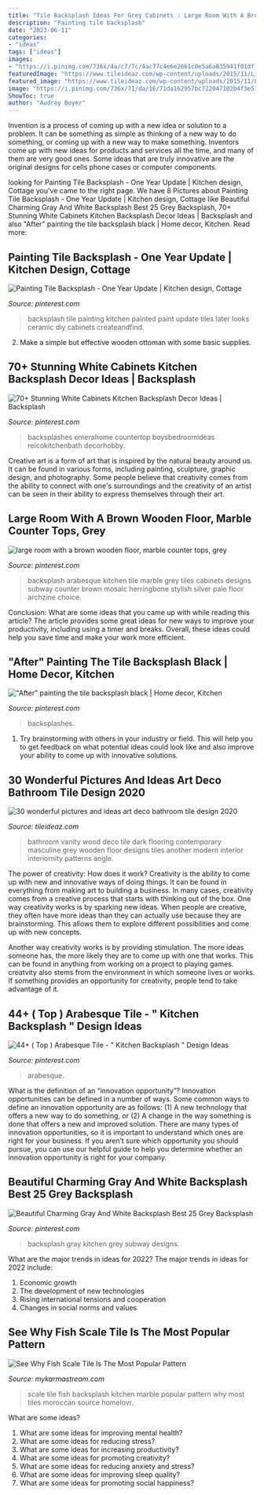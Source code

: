 ```yaml
---
title: "Tile Backsplash Ideas For Grey Cabinets : Large Room With A Brown Wooden Floor, Marble Counter Tops, Grey"
description: "Painting tile backsplash"
date: "2023-06-11"
categories:
- "ideas"
tags: ["ideas"]
images:
- "https://i.pinimg.com/736x/4a/c7/7c/4ac77c4e6e2861c0e5a6a835941f01df.jpg"
featuredImage: "https://www.tileideaz.com/wp-content/uploads/2015/11/Likable-art-deco-bathroom-ideas-with-grey-vanity-top-and-dark-colored-wooden-vanity-and-classic-wood-flooring-ideas.jpg"
featured_image: "https://www.tileideaz.com/wp-content/uploads/2015/11/Likable-art-deco-bathroom-ideas-with-grey-vanity-top-and-dark-colored-wooden-vanity-and-classic-wood-flooring-ideas.jpg"
image: "https://i.pinimg.com/736x/71/da/16/71da162957bc722047102b4f3e5103ad.jpg"
ShowToc: true
author: "Audrey Boyer"
---
```



Invention is a process of coming up with a new idea or solution to a problem. It can be something as simple as thinking of a new way to do something, or coming up with a new way to make something. Inventors come up with new ideas for products and services all the time, and many of them are very good ones. Some ideas that are truly innovative are the original designs for cells phone cases or computer components.

	

		
looking for Painting Tile Backsplash - One Year Update | Kitchen design, Cottage you've came to the right page. We have 8 Pictures about Painting Tile Backsplash - One Year Update | Kitchen design, Cottage like Beautiful Charming Gray And White Backsplash Best 25 Grey Backsplash, 70+ Stunning White Cabinets Kitchen Backsplash Decor Ideas | Backsplash and also &quot;After&quot; painting the tile backsplash black | Home decor, Kitchen. Read more:
		
    
## Painting Tile Backsplash - One Year Update | Kitchen Design, Cottage

<img loading=lazy src="https://i.pinimg.com/736x/13/ab/4a/13ab4a0c86e1a9b98f0e8aee3ef7134d.jpg" onerror="this.onerror=null;this.src='https://tse4.mm.bing.net/th?id=OIP.dSjsCdic73fWQkqWu0eOFwAAAA&amp;pid=15.1';" alt="Painting Tile Backsplash - One Year Update | Kitchen design, Cottage">

_Source: pinterest.com_

>backsplash tile painting kitchen painted paint update tiles later looks ceramic diy cabinets createandfind. 

	

2. Make a simple but effective wooden ottoman with some basic supplies.

    
## 70+ Stunning White Cabinets Kitchen Backsplash Decor Ideas | Backsplash

<img loading=lazy src="https://i.pinimg.com/736x/71/da/16/71da162957bc722047102b4f3e5103ad.jpg" onerror="this.onerror=null;this.src='https://tse2.mm.bing.net/th?id=OIP.wcCjC8P-dF1SErFoNIK83wHaLH&amp;pid=15.1';" alt="70+ Stunning White Cabinets Kitchen Backsplash Decor Ideas | Backsplash">

_Source: pinterest.com_

>backsplashes emerahome countertop boysbedroomideas reicokitchenbath decorhobby. 

	

Creative art is a form of art that is inspired by the natural beauty around us. It can be found in various forms, including painting, sculpture, graphic design, and photography. Some people believe that creativity comes from the ability to connect with one's surroundings and the creativity of an artist can be seen in their ability to express themselves through their art.

    
## Large Room With A Brown Wooden Floor, Marble Counter Tops, Grey

<img loading=lazy src="https://i.pinimg.com/736x/1d/43/e3/1d43e33502e027ca24ef31aaf2f7662f.jpg" onerror="this.onerror=null;this.src='https://tse4.mm.bing.net/th?id=OIP.mVxegS7QfhZQE2fp_zdXDQHaLP&amp;pid=15.1';" alt="large room with a brown wooden floor, marble counter tops, grey">

_Source: pinterest.com_

>backsplash arabesque kitchen tile marble grey tiles cabinets designs subway counter brown mosaic herringbone stylish silver pale floor archzine choice. 

	

Conclusion: What are some ideas that you came up with while reading this article?
The article provides some great ideas for new ways to improve your productivity, including using a timer and breaks. Overall, these ideas could help you save time and make your work more efficient.

    
## &quot;After&quot; Painting The Tile Backsplash Black | Home Decor, Kitchen

<img loading=lazy src="https://i.pinimg.com/736x/ad/c2/86/adc2861cc6f01ad9e0592c3940c808a7--tile.jpg" onerror="this.onerror=null;this.src='https://tse2.mm.bing.net/th?id=OIP.QnL2mYdWMRvuQ7jb--RfIAHaJ3&amp;pid=15.1';" alt="&quot;After&quot; painting the tile backsplash black | Home decor, Kitchen">

_Source: pinterest.com_

>backsplashes. 

	

1. Try brainstorming with others in your industry or field. This will help you to get feedback on what potential ideas could look like and also improve your ability to come up with innovative solutions.

    
## 30 Wonderful Pictures And Ideas Art Deco Bathroom Tile Design 2020

<img loading=lazy src="https://www.tileideaz.com/wp-content/uploads/2015/11/Likable-art-deco-bathroom-ideas-with-grey-vanity-top-and-dark-colored-wooden-vanity-and-classic-wood-flooring-ideas.jpg" onerror="this.onerror=null;this.src='https://tse2.mm.bing.net/th?id=OIP.505fKis6H31Bxq4sdWwrLwHaLH&amp;pid=15.1';" alt="30 wonderful pictures and ideas art deco bathroom tile design 2020">

_Source: tileideaz.com_

>bathroom vanity wood deco tile dark flooring contemporary masculine grey wooden floor designs tiles another modern interior interiornity patterns angle. 

	

The power of creativity: How does it work?
Creativity is the ability to come up with new and innovative ways of doing things. It can be found in everything from making art to building a business. In many cases, creativity comes from a creative process that starts with thinking out of the box.
One way creativity works is by sparking new ideas. When people are creative, they often have more ideas than they can actually use because they are brainstorming. This allows them to explore different possibilities and come up with new concepts.

Another way creativity works is by providing stimulation. The more ideas someone has, the more likely they are to come up with one that works. This can be found in anything from working on a project to playing games. creatvity also stems from the environment in which someone lives or works. If something provides an opportunity for creativity, people tend to take advantage of it.

    
## 44+ ( Top ) Arabesque Tile - &quot; Kitchen Backsplash &quot; Design Ideas

<img loading=lazy src="https://i.pinimg.com/736x/bd/25/30/bd25308e05a3e60cd1b64d666e51d52f.jpg" onerror="this.onerror=null;this.src='https://tse1.mm.bing.net/th?id=OIP.nMO6K-DsB_vjEjGfM_64mgHaNU&amp;pid=15.1';" alt="44+ ( Top ) Arabesque Tile - &quot; Kitchen Backsplash &quot; Design Ideas">

_Source: pinterest.com_

>arabesque. 

	

What is the definition of an “innovation opportunity”?
Innovation opportunities can be defined in a number of ways. Some common ways to define an innovation opportunity are as follows: (1) A new technology that offers a new way to do something, or (2) A change in the way something is done that offers a new and improved solution. 
There are many types of innovation opportunities, so it is important to understand which ones are right for your business. If you aren’t sure which opportunity you should pursue, you can use our helpful guide to help you determine whether an innovation opportunity is right for your company.

    
## Beautiful Charming Gray And White Backsplash Best 25 Grey Backsplash

<img loading=lazy src="https://i.pinimg.com/736x/4a/c7/7c/4ac77c4e6e2861c0e5a6a835941f01df.jpg" onerror="this.onerror=null;this.src='https://tse2.mm.bing.net/th?id=OIP.8rJz8vU3-gvyuG_Y8iDsRQHaJ3&amp;pid=15.1';" alt="Beautiful Charming Gray And White Backsplash Best 25 Grey Backsplash">

_Source: pinterest.com_

>backsplash gray kitchen grey subway designs. 

	

What are the major trends in ideas for 2022?
The major trends in ideas for 2022 include: 
1. Economic growth 
2. The development of new technologies 
3. Rising international tensions and cooperation 
4. Changes in social norms and values 

    
## See Why Fish Scale Tile Is The Most Popular Pattern

<img loading=lazy src="https://mykarmastream.com/wp-content/uploads/2018/01/fish-scale-tile-7-.jpg" onerror="this.onerror=null;this.src='https://tse3.mm.bing.net/th?id=OIP.phsc0hz_y0RuhVO5JhqzEgHaKX&amp;pid=15.1';" alt="See Why Fish Scale Tile Is The Most Popular Pattern">

_Source: mykarmastream.com_

>scale tile fish backsplash kitchen marble popular pattern why most tiles moroccan source homelovr. 

	

What are some ideas?
1. What are some ideas for improving mental health? 
2. What are some ideas for reducing stress? 
3. What are some ideas for increasing productivity? 
4. What are some ideas for promoting creativity?
5. What are some ideas for reducing anxiety and stress? 
6. What are some ideas for improving sleep quality?
7. What are some ideas for promoting social happiness?

